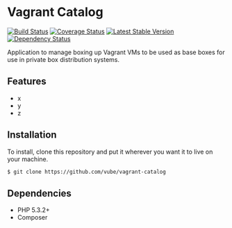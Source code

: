 Vagrant Catalog
===============

[![Build Status](https://travis-ci.org/vube/vagrant-catalog.png?branch=master)](https://travis-ci.org/vube/vagrant-catalog)
[![Coverage Status](https://coveralls.io/repos/vube/vagrant-catalog/badge.png?branch=master)](https://coveralls.io/r/vube/vagrant-catalog?branch=master)
[![Latest Stable Version](https://poser.pugx.org/vube/vagrant-catalog/v/stable.png)](https://packagist.org/packages/vube/vagrant-catalog)
[![Dependency Status](https://www.versioneye.com/user/projects/GETTHISLINK/badge.png)](https://www.versioneye.com/user/projects/GETTHISLINK)

Application to manage boxing up Vagrant VMs to be used as base boxes for use in
private box distribution systems.


Features
--------

- x
- y
- z


Installation
------------

To install, clone this repository and put it wherever you want it to live on
your machine.

```bash
$ git clone https://github.com/vube/vagrant-catalog
```


Dependencies
------------

- PHP 5.3.2+
- Composer
